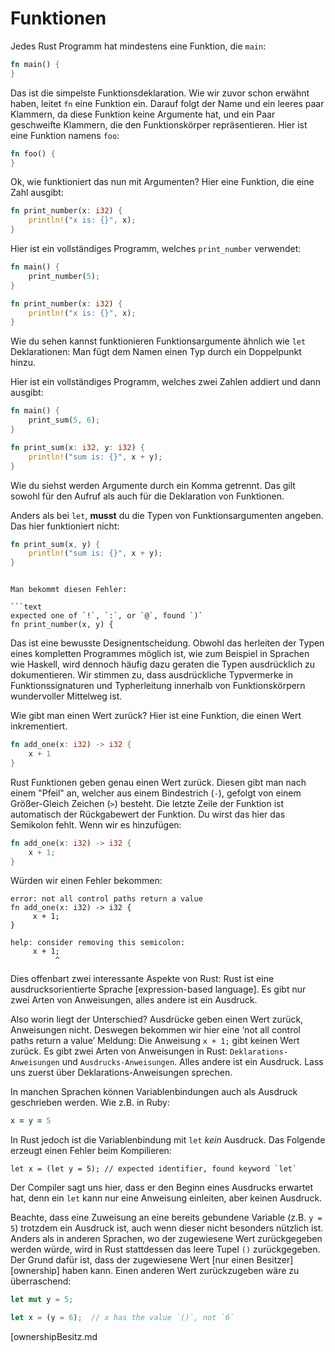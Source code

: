 # Funktionen

Jedes Rust Programm hat mindestens eine Funktion,
die `main`:

```rust
fn main() {
}
```

Das ist die simpelste Funktionsdeklaration. Wie wir zuvor schon erwähnt haben,
leitet `fn` eine Funktion ein. Darauf folgt der Name und
ein leeres paar Klammern, da diese Funktion keine Argumente hat,
und ein Paar geschweifte Klammern, die den Funktionskörper repräsentieren.
Hier ist eine Funktion namens `foo`:

```rust
fn foo() {
}
```

Ok, wie funktioniert das nun mit Argumenten? Hier eine Funktion,
die eine Zahl ausgibt:

```rust
fn print_number(x: i32) {
    println!("x is: {}", x);
}
```

Hier ist ein vollständiges Programm, welches `print_number` verwendet:

```rust
fn main() {
    print_number(5);
}

fn print_number(x: i32) {
    println!("x is: {}", x);
}
```

Wie du sehen kannst funktionieren Funktionsargumente
ähnlich wie `let` Deklarationen:
Man fügt dem Namen einen Typ durch ein Doppelpunkt hinzu.

Hier ist ein vollständiges Programm,
welches zwei Zahlen addiert und dann ausgibt:

```rust
fn main() {
    print_sum(5, 6);
}

fn print_sum(x: i32, y: i32) {
    println!("sum is: {}", x + y);
}
```

Wie du siehst werden Argumente durch ein Komma getrennt.
Das gilt sowohl für den Aufruf als auch für die Deklaration von Funktionen.

Anders als bei `let`, __musst__ du die Typen von Funktionsargumenten angeben.
Das hier funktioniert nicht:

```rust
fn print_sum(x, y) {
    println!("sum is: {}", x + y);
}
```
```

Man bekommt diesen Fehler:

```text
expected one of `!`, `:`, or `@`, found `)`
fn print_number(x, y) {
```

Das ist eine bewusste Designentscheidung.
Obwohl das herleiten der Typen eines kompletten Programmes möglich ist,
wie zum Beispiel in Sprachen wie Haskell, wird dennoch häufig dazu geraten
die Typen ausdrücklich zu dokumentieren.
Wir stimmen zu, dass ausdrückliche Typvermerke in Funktionssignaturen
und Typherleitung innerhalb von Funktionskörpern
wundervoller Mittelweg ist.

Wie gibt man einen Wert zurück?
Hier ist eine Funktion, die einen Wert inkrementiert.

```rust
fn add_one(x: i32) -> i32 {
    x + 1
}
```

Rust Funktionen geben genau einen Wert zurück. Diesen gibt man nach einem
"Pfeil" an, welcher aus einem Bindestrich (`-`), gefolgt von einem
Größer-Gleich Zeichen (`>`) besteht.
Die letzte Zeile der Funktion ist automatisch der Rückgabewert der Funktion.
Du wirst das hier das Semikolon fehlt. Wenn wir es hinzufügen:

```rust
fn add_one(x: i32) -> i32 {
    x + 1;
}
```

Würden wir einen Fehler bekommen:

```text
error: not all control paths return a value
fn add_one(x: i32) -> i32 {
     x + 1;
}

help: consider removing this semicolon:
     x + 1;
          ^
```

Dies offenbart zwei interessante Aspekte von Rust:
Rust ist eine ausdrucksorientierte Sprache [expression-based language].
Es gibt nur zwei Arten von Anweisungen, alles andere ist ein Ausdruck.

Also worin liegt der Unterschied? Ausdrücke geben einen Wert zurück,
Anweisungen nicht. Deswegen bekommen wir hier eine
‘not all control paths return a value’ Meldung:
Die Anweisung `x + 1;` gibt keinen Wert zurück.
Es gibt zwei Arten von Anweisungen in Rust:
`Deklarations-Anweisungen` und `Ausdrucks-Anweisungen`.
Alles andere ist ein Ausdruck.
Lass uns zuerst über Deklarations-Anweisungen sprechen.

In manchen Sprachen können Variablenbindungen auch als Ausdruck geschrieben
werden. Wie z.B. in Ruby:

```ruby
x = y = 5
```

In Rust jedoch ist die Variablenbindung mit `let` _kein_ Ausdruck.
Das Folgende erzeugt einen Fehler beim Kompilieren:

```text
let x = (let y = 5); // expected identifier, found keyword `let`
```

Der Compiler sagt uns hier, dass er den Beginn eines Ausdrucks erwartet hat,
denn ein `let` kann nur eine Anweisung einleiten, aber keinen Ausdruck.

Beachte, dass eine Zuweisung an eine bereits gebundene Variable (z.B. `y = 5`)
trotzdem ein Ausdruck ist, auch wenn dieser nicht besonders nützlich ist.
Anders als in anderen Sprachen, wo der zugewiesene Wert zurückgegeben
werden würde, wird in Rust stattdessen das leere Tupel `()` zurückgegeben.
Der Grund dafür ist, dass der zugewiesene Wert [nur einen Besitzer][ownership]
haben kann. Einen anderen Wert zurückzugeben wäre zu überraschend:

```rust
let mut y = 5;

let x = (y = 6);  // x has the value `()`, not `6`
```

[ownershipBesitz.md
